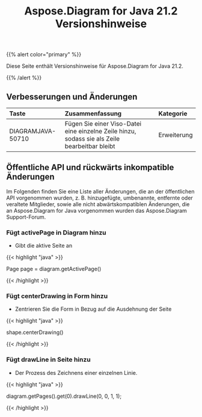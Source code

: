 ﻿---
title: Aspose.Diagram for Java 21.2 Versionshinweise
type: docs
weight: 11
url: /de/java/aspose-diagram-for-java-21-2-release-notes/
---
{{% alert color="primary" %}}

Diese Seite enthält Versionshinweise für Aspose.Diagram for Java 21.2.

{{% /alert %}}
## **Verbesserungen und Änderungen**  ##

|**Taste**|**Zusammenfassung**|**Kategorie**|
|:- |:- |:- |
|DIAGRAMJAVA-50710|Fügen Sie einer Viso-Datei eine einzelne Zeile hinzu, sodass sie als Zeile bearbeitbar bleibt|Erweiterung|
## **Öffentliche API und rückwärts inkompatible Änderungen**
Im Folgenden finden Sie eine Liste aller Änderungen, die an der öffentlichen API vorgenommen wurden, z. B. hinzugefügte, umbenannte, entfernte oder veraltete Mitglieder, sowie alle nicht abwärtskompatiblen Änderungen, die an Aspose.Diagram for Java vorgenommen wurden das Aspose.Diagram Support-Forum.
### **Fügt activePage in Diagram hinzu**
- Gibt die aktive Seite an

{{< highlight "java" >}}

 Page page = diagram.getActivePage()

{{< /highlight >}}
### **Fügt centerDrawing in Form hinzu**
- Zentrieren Sie die Form in Bezug auf die Ausdehnung der Seite

{{< highlight "java" >}}

 shape.centerDrawing()

{{< /highlight >}}
### **Fügt drawLine in Seite hinzu**
- Der Prozess des Zeichnens einer einzelnen Linie.

{{< highlight "java" >}}

  diagram.getPages().get(0).drawLine(0, 0, 1, 1);

{{< /highlight >}}